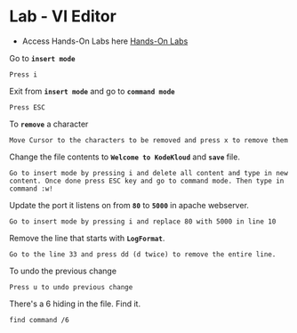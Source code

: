 # Lab - VI Editor

- Access Hands-On Labs here [Hands-On Labs](https://kodekloud.com/courses/873064/lectures/17080603)

Go to **`insert mode`**
```
Press i
```

Exit from **`insert mode`** and go to **`command mode`**
```
Press ESC
```

To **`remove`** a character
```
Move Cursor to the characters to be removed and press x to remove them
```

Change the file contents to **`Welcome to KodeKloud`** and **`save`** file.
```
Go to insert mode by pressing i and delete all content and type in new content. Once done press ESC key and go to command mode. Then type in command :w!
```

Update the port it listens on from **`80`** to **`5000`** in apache webserver.
```
Go to insert mode by pressing i and replace 80 with 5000 in line 10
```

Remove the line that starts with **`LogFormat`**.
```
Go to the line 33 and press dd (d twice) to remove the entire line.
```

To undo the previous change
```
Press u to undo previous change
```

There's a 6 hiding in the file. Find it.
```
find command /6
```

